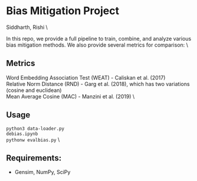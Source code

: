 # Bias Mitigation Project

Siddharth, Rishi \

In this repo, we provide a full pipeline to train, combine, and analyze various bias mitigation methods. We also provide several metrics for comparison: \

## Metrics
Word Embedding Association Test (WEAT) - Caliskan et al. (2017) \
Relative Norm Distance (RND) - Garg et al. (2018), which has two variations (cosine and euclidean) \
Mean Average Cosine (MAC) - Manzini et al. (2019) \

## Usage
` python3 data-loader.py ` \
` debias.ipynb ` \
` pythonw evalbias.py ` \

## Requirements:
- Gensim, NumPy, SciPy
